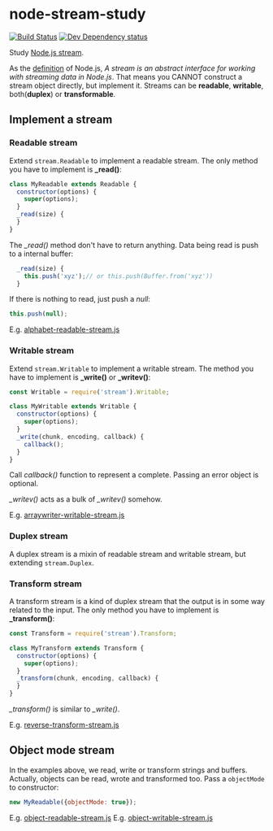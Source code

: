 # node-stream-study
[![Build Status][travis-image]][travis-url] [![Dev Dependency status][david-dm-dev-image]][david-dm-dev-url]

Study [Node.js stream](https://nodejs.org/api/stream.html).

As the [definition](https://nodejs.org/api/stream.html#stream_stream) of Node.js, _A stream is an abstract interface for working with streaming data in Node.js_. That means you CANNOT construct a stream object directly, but implement it. Streams can be **readable**, **writable**, both(**duplex**) or **transformable**.


## Implement a stream

### Readable stream

Extend `stream.Readable` to implement a readable stream. The only method you have to implement is **_read()**:

```js
class MyReadable extends Readable {
  constructor(options) {
    super(options);
  }
  _read(size) {
  }
}
```

The _\_read()_ method don't have to return anything. Data being read is push to a internal buffer:

```js
  _read(size) {
    this.push('xyz');// or this.push(Buffer.from('xyz'))
  }
```

If there is nothing to read, just push a _null_:

```js
this.push(null);
```

E.g. [alphabet-readable-stream.js](alphabet-readable-stream.js)

### Writable stream

Extend `stream.Writable` to implement a writable stream. The method you have to implement is **_write()** or **_writev()**:

```js
const Writable = require('stream').Writable;

class MyWritable extends Writable {
  constructor(options) {
    super(options);
  }
  _write(chunk, encoding, callback) {
    callback();
  }
}
```

Call _callback()_ function to represent a complete. Passing an error object is optional.

_\_writev()_ acts as a bulk of _\_writev()_ somehow.

E.g. [arraywriter-writable-stream.js](arraywriter-writable-stream.js)

### Duplex stream

A duplex stream is a mixin of readable stream and writable stream, but extending `stream.Duplex`.

### Transform stream

A transform stream is a kind of duplex stream that the output is in some way related to the input. The only method you have to implement is **_transform()**:

```js
const Transform = require('stream').Transform;

class MyTransform extends Transform {
  constructor(options) {
    super(options);
  }
  _transform(chunk, encoding, callback) {
  }
}
```

_\_transform()_ is similar to _\_write()_.

E.g. [reverse-transform-stream.js](reverse-transform-stream)

## Object mode stream

In the examples above, we read, write or transform strings and buffers. Actually, objects can be read, wrote and transformed too. Pass a `objectMode` to constructor:

```js
new MyReadable({objectMode: true});
```

E.g. [object-readable-stream.js](object-readable-stream.js)
E.g. [object-writable-stream.js](object-writable-stream.js)


[travis-url]: https://travis-ci.org/yanni4night/node-stream-study
[travis-image]: http://img.shields.io/travis/yanni4night/node-stream-study.svg
[david-dm-dev-url]:https://david-dm.org/yanni4night/node-stream-study#type=dev
[david-dm-dev-image]:https://david-dm.org/yanni4night/node-stream-study/dev-status.svg